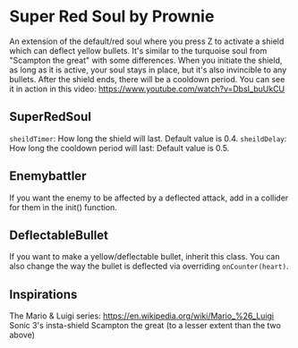 # Super Red Soul by Prownie
 
An extension of the default/red soul where you press Z to activate a shield which can deflect yellow bullets.
It's similar to the turquoise soul from "Scampton the great" with some differences.
When you initiate the shield, as long as it is active, your soul stays in place, but it's also invincible to any bullets. After the shield ends, there will be a cooldown period.
You can see it in action in this video: https://www.youtube.com/watch?v=DbsI_buUkCU

## SuperRedSoul
`sheildTimer`: How long the shield will last. Default value is 0.4.
`sheildDelay`: How long the cooldown period will last: Default value is 0.5.

## Enemybattler
If you want the enemy to be affected by a deflected attack, add in a collider for them in the init() function.

## DeflectableBullet
If you want to make a yellow/deflectable bullet, inherit this class. You can also change the way the bullet is deflected via overriding `onCounter(heart)`.

## Inspirations
The Mario & Luigi series: https://en.wikipedia.org/wiki/Mario_%26_Luigi
Sonic 3's insta-shield
Scampton the great (to a lesser extent than the two above)
